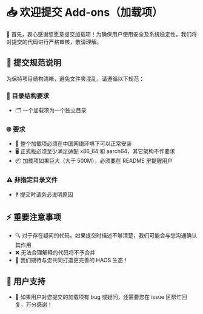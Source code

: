 # 📥 欢迎提交 Add-ons（加载项）

🎉 首先，衷心感谢您愿意提交加载项！为确保用户使用安全及系统稳定性，我们将对提交的代码进行严格审核，敬请理解。

## 📝 提交规范说明

为保持项目结构清晰，避免文件夹混乱，请遵循以下规范：

### 📂 目录结构要求
- 🗂️ 一个加载项为一个独立目录

### 🌐 要求
- 🚀 整个加载项必须在中国网络环境下可以正常安装
- 🖥️ 正式版必须至少满足适配 x86_64 和 aarch64，其它架构不作要求
- 📦 加载项如果巨大（大于 500M），必须要在 README 里提醒用户

### ⚠️ 非指定目录文件
- ❓ 提交时请务必说明原因

## ⚡ 重要注意事项
- 🔍 对于存在疑问的代码，如果提交时描述不够清楚，我们可能会与您沟通确认其作用
- ❌ 无法合理解释的代码将不予合并
- 🤝 我们期待与您共同打造更完善的 HAOS 生态！

## 🐛 用户支持
- 💬 如果用户对您提交的加载项有 bug 或疑问，还需要您在 issue 区帮忙回复，万分感谢！
